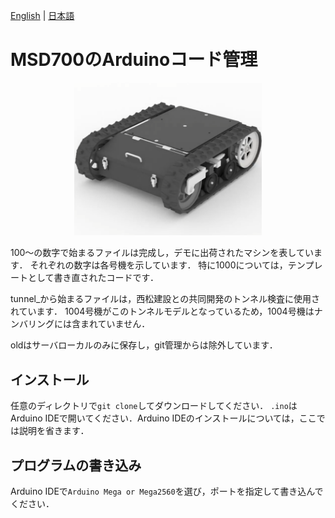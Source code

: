 [English](README.en.md) | [日本語](README.md)

# MSD700のArduinoコード管理

<div align="center">
<img src="./photo/100x.png" width="300" />
</div>

100～の数字で始まるファイルは完成し，デモに出荷されたマシンを表しています．
それぞれの数字は各号機を示しています．
特に1000については，テンプレートとして書き直されたコードです．

tunnel_から始まるファイルは，西松建設との共同開発のトンネル検査に使用されています．
1004号機がこのトンネルモデルとなっているため，1004号機はナンバリングには含まれていません．

oldはサーバローカルのみに保存し，git管理からは除外しています．

## インストール
任意のディレクトリで`git clone`してダウンロードしてください．
`.ino`はArduino IDEで開いてください．Arduino IDEのインストールについては，ここでは説明を省きます．

## プログラムの書き込み
Arduino IDEで`Arduino Mega or Mega2560`を選び，ポートを指定して書き込んでください．